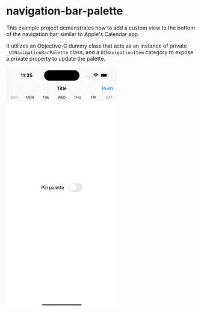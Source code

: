 # navigation-bar-palette
This example project demonstrates how to add a custom view to the bottom of the navigation bar, similar to Apple's Calendar app.  

It utilizes an Objective-C dummy class that acts as an instance of private `_UINavigationBarPalette` class, and a `UINavigationItem` category to expose a private property to update the palette.  

![Screen recording](./Media/screenrecording.gif)